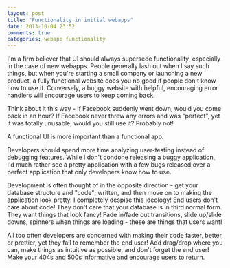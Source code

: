 ```yaml
---
layout: post
title: "Functionality in initial webapps"
date: 2013-10-04 23:52
comments: true
categories: webapp functionality
---
```


I'm a firm believer that UI should always supersede functionality, especially in the case of new webapps. People generally lash out when I say such things, but when you're starting a small company or launching a new product, a fully functional website does you no good if people don't know how to use it. Conversely, a buggy website with helpful, encouraging error handlers will encourage users to keep coming back.

<!-- more -->

Think about it this way - if Facebook suddenly went down, would you come back in an hour? If Facebook never threw any errors and was "perfect", yet it was totally unusable, would you still use it? Probably not!

A functional UI is more important than a functional app.

Developers should spend more time analyzing user-testing instead of debugging features. While I don't condone releasing a buggy application, I'd much rather see a pretty application with a few bugs released over a perfect application that only developers know how to use.

Development is often thought of in the opposite direction - get your database structure and "code"; written, and then move on to making the application look pretty. I completely despise this ideology! End users don't care about code! They don't care that your database is in third normal form. They want things that look fancy! Fade in/fade out transitions, slide up/slide downs, spinners when things are loading - these are things that users want!

All too often developers are concerned with making their code faster, better, or prettier, yet they fail to remember the end user! Add drag/drop where you can, make things as intuitive as possible, and don't forget the end user! Make your 404s and 500s informative and encourage users to return.
